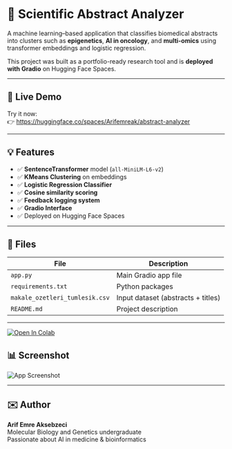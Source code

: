 # 🧬 Scientific Abstract Analyzer

A machine learning–based application that classifies biomedical abstracts into clusters such as **epigenetics**, **AI in oncology**, and **multi-omics** using transformer embeddings and logistic regression.

This project was built as a portfolio-ready research tool and is **deployed with Gradio** on Hugging Face Spaces.

---

## 🔗 Live Demo  
Try it now:  
👉 https://huggingface.co/spaces/Arifemreak/abstract-analyzer

---

## 💡 Features

- ✅ **SentenceTransformer** model (`all-MiniLM-L6-v2`)  
- ✅ **KMeans Clustering** on embeddings  
- ✅ **Logistic Regression Classifier**  
- ✅ **Cosine similarity scoring**  
- ✅ **Feedback logging system**  
- ✅ **Gradio Interface**  
- ✅ Deployed on Hugging Face Spaces

---

## 📁 Files

| File | Description |
|------|-------------|
| `app.py` | Main Gradio app file  
| `requirements.txt` | Python packages  
| `makale_ozetleri_tumlesik.csv` | Input dataset (abstracts + titles)  
| `README.md` | Project description  

---
[![Open In Colab](https://colab.research.google.com/assets/colab-badge.svg)](https://colab.research.google.com/github/Arifemreak/abstract-analyzer/blob/main/abstract_analyzer.ipynb)


## 📊 Screenshot

![App Screenshot](assets/demo.png)

---

## ✉️ Author

**Arif Emre Aksebzeci**  
Molecular Biology and Genetics undergraduate  
Passionate about AI in medicine & bioinformatics  
